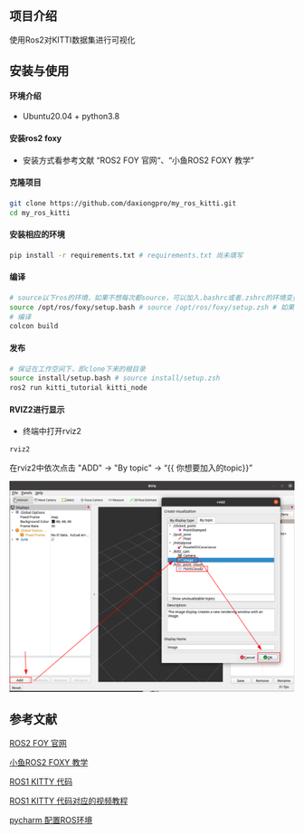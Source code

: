 ## 项目介绍

使用Ros2对KITTI数据集进行可视化

## 安装与使用

#### 环境介绍

- Ubuntu20.04 + python3.8

#### 安装ros2 foxy

- 安装方式看参考文献 “ROS2 FOY 官网“、“小鱼ROS2 FOXY 教学”

#### 克隆项目

```bash
git clone https://github.com/daxiongpro/my_ros_kitti.git
cd my_ros_kitti
```

#### 安装相应的环境

```bash
pip install -r requirements.txt # requirements.txt 尚未填写
```

#### 编译

```bash
# source以下ros的环境，如果不想每次都source，可以加入.bashrc或者.zshrc的环境变量中
source /opt/ros/foxy/setup.bash # source /opt/ros/foxy/setup.zsh # 如果你电脑装了zsh
# 编译
colcon build
```

#### 发布

```bash
# 保证在工作空间下，即clone下来的根目录
source install/setup.bash # source install/setup.zsh 
ros2 run kitti_tutorial kitti_node
```

#### RVIZ2进行显示

- 终端中打开rviz2

```bash
rviz2
```

在rviz2中依次点击 "ADD" -> "By topic" -> “{{ 你想要加入的topic}}”

![image-20211209102333219](img/image-20211209102333219.png)

## 参考文献

[ROS2 FOY 官网](https://docs.ros.org/en/foxy/)

[小鱼ROS2 FOXY 教学](https://github.com/fishros/d2l-ros2-foxy)

[ROS1 KITTY 代码](https://github.com/seaside2mm/ros-kitti-project)

[ROS1 KITTY 代码对应的视频教程](https://www.bilibili.com/video/BV1qV41167d2)

[pycharm 配置ROS环境](https://blog.csdn.net/Wentage_Tsai/article/details/102764992)


